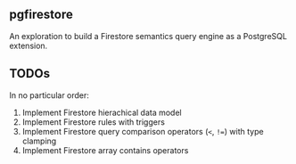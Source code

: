 ## pgfirestore

An exploration to build a Firestore semantics query engine as a PostgreSQL extension.

## TODOs

In no particular order:

1. Implement Firestore hierachical data model
2. Implement Firestore rules with triggers
3. Implement Firestore query comparison operators (`<`, `!=`) with type clamping
4. Implement Firestore array contains operators
